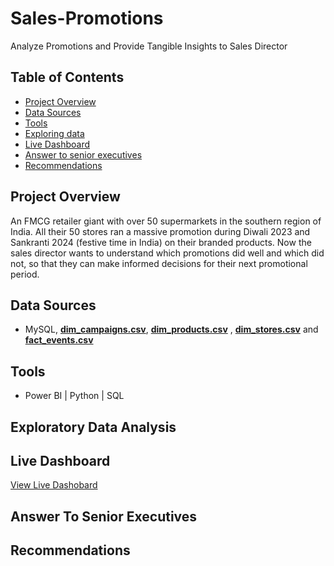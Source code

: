 # Sales-Promotions
Analyze Promotions and Provide Tangible Insights to Sales Director

## Table of Contents
- [Project Overview](#project-overview)
- [Data Sources](#data-sources)
- [Tools](#Tools)
- [Exploring data](#exploratory-data-analysis)
- [Live Dashboard](#live-dashboard)
- [Answer to senior executives](#answer-to-senior-executives)
- [Recommendations](#recommendations)


## Project Overview
An FMCG retailer giant with over 50 supermarkets in the southern region of India. All their 50 stores ran a massive promotion during Diwali 2023 and Sankranti 2024 (festive time in India) on their branded products. Now the sales director wants to understand which promotions did well and which did not, so that they can make informed decisions for their next promotional period.

## Data Sources
- MySQL, [**dim_campaigns.csv**](data/dim_campaigns.csv), [**dim_products.csv**](data/dim_products.csv) , [**dim_stores.csv**](data/dim_stores.csv) and [**fact_events.csv**](data/fact_events.csv) 

## Tools
- Power BI | Python | SQL

## Exploratory Data Analysis

## Live Dashboard
[View Live Dashobard](https://app.powerbi.com/view?r=eyJrIjoiZmQzOGJkNjYtMzcyYi00NWVkLTk4ZjktYmI0NzViMGNmMzJiIiwidCI6ImM2ZTU0OWIzLTVmNDUtNDAzMi1hYWU5LWQ0MjQ0ZGM1YjJjNCJ9)


## Answer To Senior Executives

## Recommendations
